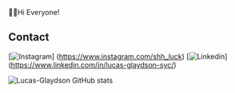 👨‍💻Hi Everyone!

## Contact
[![Instagram](https://img.shields.io/badge/Instagram-E4405F?style=for-the-badge&logo=instagram&logoColor=white)] (https://www.instagram.com/shh_luck) [![Linkedin](https://img.shields.io/badge/LinkedIn-0077B5?style=for-the-badge&logo=linkedin&logoColor=white)] (https://www.linkedin.com/in/lucas-glaydson-syc/)


![Lucas-Glaydson GitHub stats](https://github-readme-stats.vercel.app/api?username=Lucas-Glaydson&show_icons=true&theme=radical&count_private=true)

